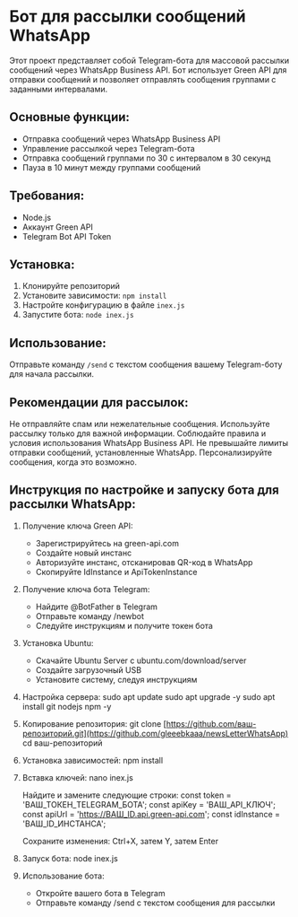# Бот для рассылки сообщений WhatsApp

Этот проект представляет собой Telegram-бота для массовой рассылки сообщений через WhatsApp Business API. Бот использует Green API для отправки сообщений и позволяет отправлять сообщения группами с заданными интервалами.

## Основные функции:

- Отправка сообщений через WhatsApp Business API
- Управление рассылкой через Telegram-бота
- Отправка сообщений группами по 30 с интервалом в 30 секунд
- Пауза в 10 минут между группами сообщений

## Требования:

- Node.js
- Аккаунт Green API
- Telegram Bot API Token

## Установка:

1. Клонируйте репозиторий
2. Установите зависимости: `npm install`
3. Настройте конфигурацию в файле `inex.js`
4. Запустите бота: `node inex.js`

## Использование:

Отправьте команду `/send` с текстом сообщения вашему Telegram-боту для начала рассылки.

## Рекомендации для рассылок:
Не отправляйте спам или нежелательные сообщения.
Используйте рассылку только для важной информации.
Соблюдайте правила и условия использования WhatsApp Business API.
Не превышайте лимиты отправки сообщений, установленные WhatsApp.
Персонализируйте сообщения, когда это возможно.

## Инструкция по настройке и запуску бота для рассылки WhatsApp:

1. Получение ключа Green API:
   - Зарегистрируйтесь на green-api.com
   - Создайте новый инстанс
   - Авторизуйте инстанс, отсканировав QR-код в WhatsApp
   - Скопируйте IdInstance и ApiTokenInstance

2. Получение ключа бота Telegram:
   - Найдите @BotFather в Telegram
   - Отправьте команду /newbot
   - Следуйте инструкциям и получите токен бота

3. Установка Ubuntu:
   - Скачайте Ubuntu Server с ubuntu.com/download/server
   - Создайте загрузочный USB
   - Установите систему, следуя инструкциям

4. Настройка сервера:
   sudo apt update
   sudo apt upgrade -y
   sudo apt install git nodejs npm -y

5. Копирование репозитория:
   git clone [https://github.com/ваш-репозиторий.git](https://github.com/gleeebkaaa/newsLetterWhatsApp)
   cd ваш-репозиторий

6. Установка зависимостей:
   npm install

7. Вставка ключей:
   nano inex.js

   Найдите и замените следующие строки:
   const token = 'ВАШ_ТОКЕН_TELEGRAM_БОТА';
   const apiKey = 'ВАШ_API_КЛЮЧ';
   const apiUrl = 'https://ВАШ_ID.api.green-api.com';
   const idInstance = 'ВАШ_ID_ИНСТАНСА';

   Сохраните изменения: Ctrl+X, затем Y, затем Enter

8. Запуск бота:
   node inex.js

9. Использование бота:
   - Откройте вашего бота в Telegram
   - Отправьте команду /send с текстом сообщения для рассылки
